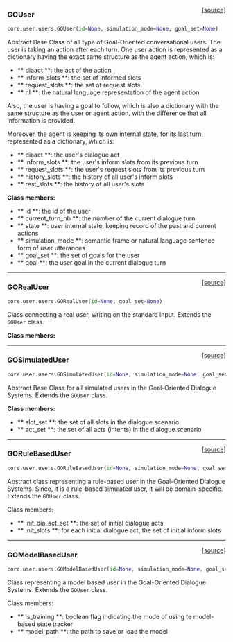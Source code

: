 <span style="float:right;">[[source]](https://github.com/matthiasplappert/keras-rl/blob/master/core/user/users.py#L11)</span>
### GOUser

```python
core.user.users.GOUser(id=None, simulation_mode=None, goal_set=None)
```


Abstract Base Class of all type of Goal-Oriented conversational users. The user is taking an action after each turn.
One user action is represented as a dictionary having the exact same structure as the agent action, which is:

- ** diaact **: the act of the action
- ** inform_slots **: the set of informed slots
- ** request_slots **: the set of request slots
- ** nl **: the natural language representation of the agent action

Also, the user is having a goal to follow, which is also a dictionary with the same structure as the user or agent
action, with the difference that all information is provided.

Moreover, the agent is keeping its own internal state, for its last turn, represented as a dictionary, which is:

- ** diaact **: the user's dialogue act
- ** inform_slots **: the user's inform slots from its previous turn
- ** request_slots **: the user's request slots from its previous turn
- ** history_slots **: the history of all user's inform slots
- ** rest_slots **: the history of all user's slots

__Class members:__


- ** id **: the id of the user
- ** current_turn_nb **: the number of the current dialogue turn
- ** state **: user internal state, keeping record of the past and current actions
- ** simulation_mode **: semantic frame or natural language sentence form of user utterances
- ** goal_set **: the set of goals for the user
- ** goal **: the user goal in the current dialogue turn

----

<span style="float:right;">[[source]](https://github.com/matthiasplappert/keras-rl/blob/master/core/user/users.py#L77)</span>
### GORealUser

```python
core.user.users.GORealUser(id=None, goal_set=None)
```


Class connecting a real user, writing on the standard input. Extends the `GOUser` class.

__Class members:__


----

<span style="float:right;">[[source]](https://github.com/matthiasplappert/keras-rl/blob/master/core/user/users.py#L98)</span>
### GOSimulatedUser

```python
core.user.users.GOSimulatedUser(id=None, simulation_mode=None, goal_set=None, slot_set=None, act_set=None)
```


Abstract Base Class for all simulated users in the Goal-Oriented Dialogue Systems.
Extends the `GOUser` class.

__Class members:__


- ** slot_set **: the set of all slots in the dialogue scenario
- ** act_set **: the set of all acts (intents) in the dialogue scenario

----

<span style="float:right;">[[source]](https://github.com/matthiasplappert/keras-rl/blob/master/core/user/users.py#L155)</span>
### GORuleBasedUser

```python
core.user.users.GORuleBasedUser(id=None, simulation_mode=None, goal_set=None, slot_set=None, act_set=None, init_slots=None, init_dia_act_set=None)
```


Abstract class representing a rule-based user in the Goal-Oriented Dialogue Systems.
Since, it is a rule-based simulated user, it will be domain-specific.
Extends the `GOUser` class.

Class members:

- ** init_dia_act_set **: the set of initial dialogue acts 
- ** init_slots **: for each initial dialogue act, the set of initial inform slots

----

<span style="float:right;">[[source]](https://github.com/matthiasplappert/keras-rl/blob/master/core/user/users.py#L326)</span>
### GOModelBasedUser

```python
core.user.users.GOModelBasedUser(id=None, simulation_mode=None, goal_set=None, slot_set=None, act_set=None, is_training=None, model_path=None)
```


Class representing a model based user in the Goal-Oriented Dialogue Systems.
Extends the `GOUser` class.

Class members:

- ** is_training **: boolean flag indicating the mode of using te model-based state tracker
- ** model_path **: the path to save or load the model

